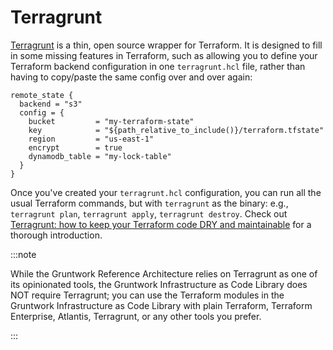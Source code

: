 # Terragrunt

[Terragrunt](https://terragrunt.gruntwork.io) is a thin, open source wrapper for Terraform. It is designed to
fill in some missing features in Terraform, such as allowing you to define your Terraform backend configuration in
one `terragrunt.hcl` file, rather than having to copy/paste the same config over and over again:

```hcl
remote_state {
  backend = "s3"
  config = {
    bucket         = "my-terraform-state"
    key            = "${path_relative_to_include()}/terraform.tfstate"
    region         = "us-east-1"
    encrypt        = true
    dynamodb_table = "my-lock-table"
  }
}
```

Once you've created your `terragrunt.hcl` configuration, you can run all the usual Terraform commands, but with
`terragrunt` as the binary: e.g., `terragrunt plan`, `terragrunt apply`, `terragrunt destroy`. Check out
[Terragrunt: how to keep your Terraform code DRY and maintainable](https://blog.gruntwork.io/terragrunt-how-to-keep-your-terraform-code-dry-and-maintainable-f61ae06959d8)
for a thorough introduction.

:::note

While the Gruntwork Reference Architecture relies on Terragrunt as one of its opinionated tools, the
Gruntwork Infrastructure as Code Library does NOT require Terragrunt; you can use the Terraform modules in the Gruntwork
Infrastructure as Code Library with plain Terraform, Terraform Enterprise, Atlantis, Terragrunt, or any other tools you prefer.

:::
